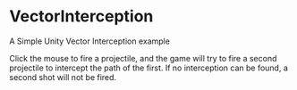 # VectorInterception
A Simple Unity Vector Interception example

Click the mouse to fire a projectile, and the game will try to fire a second projectile to intercept the path of the first.
If no interception can be found, a second shot will not be fired.
